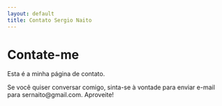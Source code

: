 ```yaml
---
layout: default
title: Contato Sergio Naito
---
```


<div id="contact">
  <h1 class="pageTitle">Contate-me</h1>
  <div class="contactContent">
    <p class="intro">Esta é a minha página de contato.  </p>
    <p>Se você quiser conversar comigo, sinta-se à vontade para enviar e-mail para sernaito@gmail.com. Aproveite!</p>
  </div>
  
</div>
